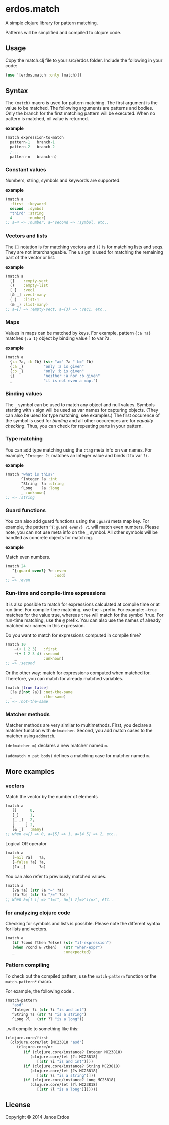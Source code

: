 # erdos.match

A simple clojure library for pattern matching.

Patterns will be simplified and compiled to clojure code.

## Usage

Copy the match.clj file to your src/erdos folder.
Include the following in your code:
```clojure
(use '[erdos.match :only (match)])
```

## Syntax

The `(match)` macro is used for pattern matching. The first argument is the value to be matched. The following arguments are patterns and bodies. Only the branch for the first matching pattern will be executed. When no pattern is matched, nil value is returned.

**example**

```clojure
(match expression-to-match
  pattern-1   branch-1
  pattern-2   branch-2
  ;...
  pattern-n   branch-n)
```

### Constant values

Numbers, string, symbols and keywords are supported.

**example**

```clojure
(match a
  :first  :keyword
  second  :symbol
  "third" :string
  4       :number)
;; a=4 => :number, a='second => :symbol, etc..
```

### Vectors and lists

The `[]` notation is for matching vectors and `()` is for matching lists and seqs. They are not interchangeable. The `&` sign is used for matching the remaining part of the vector or list.

**example**

```clojure
(match a
  []    :empty-vect
  ()    :empty-list
  [_]   :vec1
  [& _] :vect-many
  (_)   :list-1
  (& _) :list-many)
;; a=[] => :empty-vect, a=(3) => :vec1, etc..
```

### Maps

Values in maps can be matched by keys. For example, pattern `{:a ?a}` matches `{:a 1}` object by binding value 1 to var ?a.

**example**

```clojure
(match a
  {:a ?a, :b ?b} (str "a=" ?a " b=" ?b)
  {:a _}         "only :a is given"
  {:b _}         "only :b is given"
  {}             "neither :a nor :b given"
  _              "it is not even a map.")
```

### Binding values

The `_` symbol can be used to match any object and null values. Symbols starting with `?` sign will be used as var names for capturing objects. (They can also be used for type matching, see examples.) The first occurence of the symbol is used for *binding* and all other occurences are for *equality checking*. Thus, you can check for repeating parts in your pattern.

### Type matching

You can add type matching using the `:tag` meta info on var names. For example, `^Integer ?i` matches an Integer value and binds it to var `?i`.

**example**

```clojure
(match "what is this?"
       ^Integer ?a :int
       ^String  ?a :string
       ^Long    ?a :long
       _ :unknown)
;; => :string
```

### Guard functions

You can also add guard functions using the `:guard` meta map key. For example, the pattern `^{:guard even?} ?i` will match even numbers. Please note, you can not use meta info on the `_` symbol. All other symbols will be handled as concrete objects for matching.


**example**

Match even numbers.

```clojure
(match 24
   ^{:guard even?} ?e :even
   _                  :odd)
;; => :even
```

### Run-time and compile-time expressions

It is also possible to match for expressions calculated at compile time or at run time. For compile-time matching, use the `~` prefix. For example: `~true` matches for the value true, whereas `true` will match for the symbol 'true. For run-time matching, use the `@` prefix. You can also use the names of already matched var names in this expression.

Do you want to match for expressions computed in compile time?

```clojure
(match 10
    ~(+ 1 2 3)   :first
    ~(+ 1 2 3 4) :second
    _            :unknown)
;; => :second
```

Or the other way: match for expressions computed when matched for. Therefore, you can match for already matched variables.

```clojure
(match [true false]
  [?a @(not ?a)] :not-the-same
  _              :the-same)
;; => :not-the-same
```

### Matcher methods

Matcher methods are very similar to multimethods. First, you declare a matcher function with `defmatcher`. Second, you add match cases to the matcher using `addmatch`.

`(defmatcher m)` declares a new matcher named `m`.

`(addmatch m pat body)` defines a matching case for matcher named `m`.

## More examples

### vectors

Match the vector by the number of elements

```clojure
(match a
   []      0,
   [_]     1,
   [_ _]   2,
   [_ _ _] 3,
   [& _]   :many)
;; when a=[] => 0, a=[5] => 1, a=[4 5] => 2, etc..
```

Logical OR operator

```clojure
(match a
   [~nil ?a]   ?a,
   [~false ?a] ?a,
   [?a _]      ?a)
```

You can also refer to previously matched values.

```clojure
(match a
   [?a ?a] (str ?a "=" ?a)
   [?a ?b] (str ?a "/=" ?b))
;; when a=[1 1] => "1=1", a=[1 2]=>"1/=2", etc..
```

### for analyzing clojure code

Checking for symbols and lists is possible. Please note the different syntax for lists and vectors.
```clojure
(match a
   (if ?cond ?then ?else) (str "if-expression")
   (when ?cond & ?then)   (str "when-expr")
   _                      :unexpected)
```

### Pattern compiling

To check out the compiled pattern, use the `match-pattern` function or the `match-pattern*` macro.

For example, the following code..
```clojure
(match-pattern
   "asd"
   ^Integer ?i (str ?i "is and int")
   ^String ?s (str ?s "is a string")
   ^Long ?l   (str ?l "is a long"))
```
..will compile to something like this:
```clojure
(clojure.core/first
  (clojure.core/let [MC23818 "asd"]
     (clojure.core/or
        (if (clojure.core/instance? Integer MC23818)
           (clojure.core/let [?i MC23818]
              [(str ?i "is and int")]))
        (if (clojure.core/instance? String MC23818)
           (clojure.core/let [?s MC23818]
              [(str ?s "is a string")]))
        (if (clojure.core/instance? Long MC23818)
           (clojure.core/let [?l MC23818]
              [(str ?l "is a long")])))))
```

## License

Copyright © 2014 Janos Erdos
